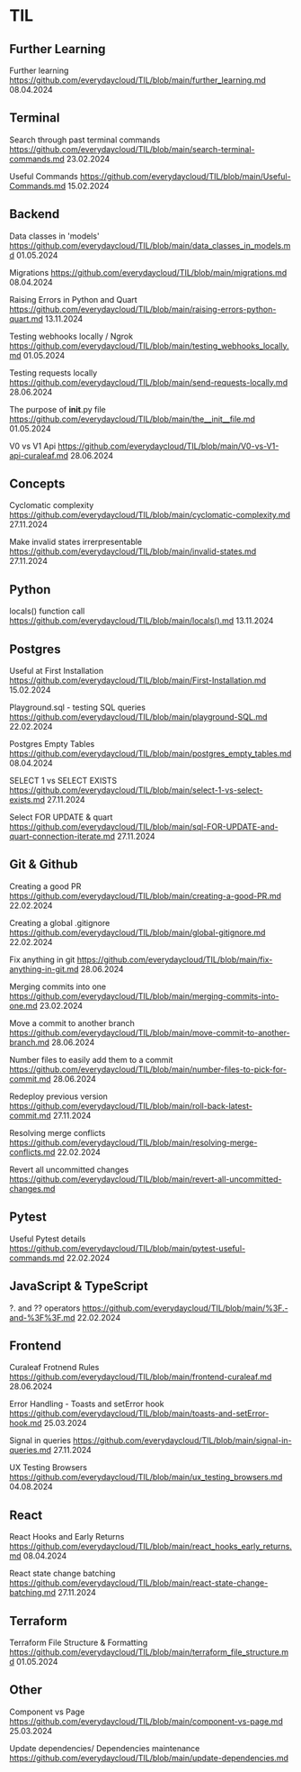 # TIL

## Further Learning

Further learning 
https://github.com/everydaycloud/TIL/blob/main/further_learning.md 08.04.2024

## Terminal 

Search through past terminal commands
https://github.com/everydaycloud/TIL/blob/main/search-terminal-commands.md 23.02.2024

Useful Commands
https://github.com/everydaycloud/TIL/blob/main/Useful-Commands.md 15.02.2024

## Backend

Data classes in 'models'
https://github.com/everydaycloud/TIL/blob/main/data_classes_in_models.md 01.05.2024

Migrations
https://github.com/everydaycloud/TIL/blob/main/migrations.md 08.04.2024

Raising Errors in Python and Quart 
https://github.com/everydaycloud/TIL/blob/main/raising-errors-python-quart.md 13.11.2024

Testing webhooks locally / Ngrok 
https://github.com/everydaycloud/TIL/blob/main/testing_webhooks_locally.md 01.05.2024

Testing requests locally 
https://github.com/everydaycloud/TIL/blob/main/send-requests-locally.md 28.06.2024

The purpose of __init__.py file
https://github.com/everydaycloud/TIL/blob/main/the__init__file.md 01.05.2024

V0 vs V1 Api
https://github.com/everydaycloud/TIL/blob/main/V0-vs-V1-api-curaleaf.md 28.06.2024

## Concepts

Cyclomatic complexity
https://github.com/everydaycloud/TIL/blob/main/cyclomatic-complexity.md 27.11.2024

Make invalid states irrerpresentable
https://github.com/everydaycloud/TIL/blob/main/invalid-states.md 27.11.2024

## Python 

locals() function call
https://github.com/everydaycloud/TIL/blob/main/locals().md 13.11.2024

## Postgres

Useful at First Installation
https://github.com/everydaycloud/TIL/blob/main/First-Installation.md 15.02.2024

Playground.sql - testing SQL queries
https://github.com/everydaycloud/TIL/blob/main/playground-SQL.md 22.02.2024

Postgres Empty Tables
https://github.com/everydaycloud/TIL/blob/main/postgres_empty_tables.md 08.04.2024

SELECT 1 vs SELECT EXISTS
https://github.com/everydaycloud/TIL/blob/main/select-1-vs-select-exists.md 27.11.2024

Select FOR UPDATE & quart 
https://github.com/everydaycloud/TIL/blob/main/sql-FOR-UPDATE-and-quart-connection-iterate.md 27.11.2024

## Git & Github

Creating a good PR
https://github.com/everydaycloud/TIL/blob/main/creating-a-good-PR.md 22.02.2024

Creating a global .gitignore
https://github.com/everydaycloud/TIL/blob/main/global-gitignore.md 22.02.2024

Fix anything in git 
https://github.com/everydaycloud/TIL/blob/main/fix-anything-in-git.md 28.06.2024

Merging commits into one
https://github.com/everydaycloud/TIL/blob/main/merging-commits-into-one.md 23.02.2024

Move a commit to another branch
https://github.com/everydaycloud/TIL/blob/main/move-commit-to-another-branch.md 28.06.2024

Number files to easily add them to a commit
https://github.com/everydaycloud/TIL/blob/main/number-files-to-pick-for-commit.md 28.06.2024

Redeploy previous version
https://github.com/everydaycloud/TIL/blob/main/roll-back-latest-commit.md 27.11.2024

Resolving merge conflicts
https://github.com/everydaycloud/TIL/blob/main/resolving-merge-conflicts.md 22.02.2024

Revert all uncommitted changes
https://github.com/everydaycloud/TIL/blob/main/revert-all-uncommitted-changes.md

## Pytest

Useful Pytest details
https://github.com/everydaycloud/TIL/blob/main/pytest-useful-commands.md 22.02.2024

## JavaScript & TypeScript

?. and ?? operators
https://github.com/everydaycloud/TIL/blob/main/%3F.-and-%3F%3F.md 22.02.2024

## Frontend

Curaleaf Frotnend Rules 
https://github.com/everydaycloud/TIL/blob/main/frontend-curaleaf.md 28.06.2024

Error Handling - Toasts and setError hook
https://github.com/everydaycloud/TIL/blob/main/toasts-and-setError-hook.md 25.03.2024

Signal in queries 
https://github.com/everydaycloud/TIL/blob/main/signal-in-queries.md 27.11.2024

UX Testing Browsers 
https://github.com/everydaycloud/TIL/blob/main/ux_testing_browsers.md 04.08.2024

## React

React Hooks and Early Returns
https://github.com/everydaycloud/TIL/blob/main/react_hooks_early_returns.md 08.04.2024

React state change batching
https://github.com/everydaycloud/TIL/blob/main/react-state-change-batching.md 27.11.2024

## Terraform

Terraform File Structure & Formatting
https://github.com/everydaycloud/TIL/blob/main/terraform_file_structure.md 01.05.2024

## Other

Component vs Page 
https://github.com/everydaycloud/TIL/blob/main/component-vs-page.md 25.03.2024

Update dependencies/ Dependencies maintenance
https://github.com/everydaycloud/TIL/blob/main/update-dependencies.md
